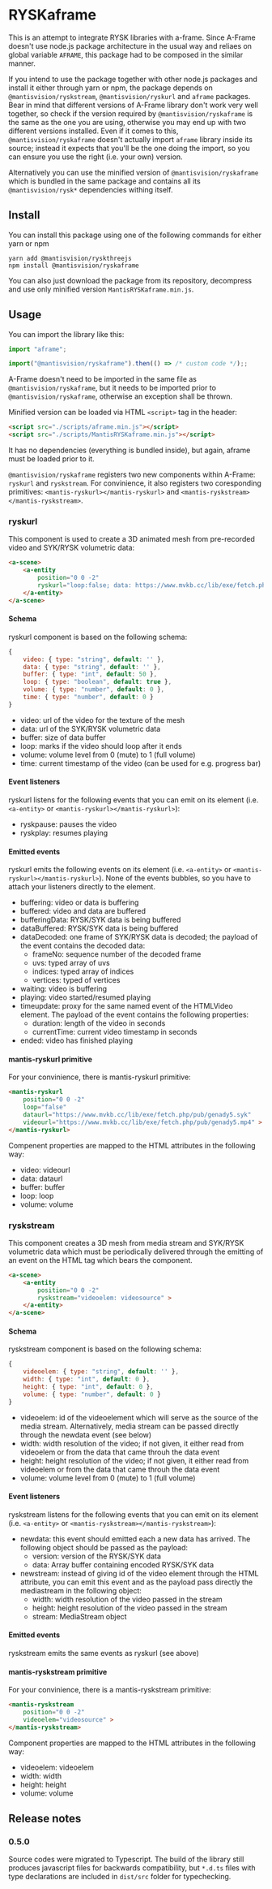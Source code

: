 # RYSKaframe
This is an attempt to integrate RYSK libraries with a-frame. Since A-Frame doesn't use node.js package architecture
in the usual way and reliaes on global variable ``AFRAME``, this package had to be composed in the similar manner.

If you intend to use the package together with other node.js packages and install it either through yarn or npm, the
package depends on ``@mantisvision/ryskstream``, ``@mantisvision/ryskurl`` and ``aframe`` packages. Bear in mind that 
different versions of A-Frame library don't work very well together, so check if the version required by ``@mantisvision/ryskaframe``
is the same as the one you are using, otherwise you may end up with two different versions installed. Even if it comes
to this, ``@mantisvision/ryskaframe`` doesn't actually import ``aframe`` library inside its source; instead it expects 
that you'll be the one doing the import, so you can ensure you use the right (i.e. your own) version.

Alternatively you can use the minified version of ``@mantisvision/ryskaframe`` which is bundled in the same package
and contains all its ``@mantisvision/rysk*`` dependencies withing itself.

## Install
You can install this package using one of the following commands for either yarn or npm
```
yarn add @mantisvision/ryskthreejs
npm install @mantisvision/ryskaframe
```
You can also just download the package from its repository, decompress and use only minified version ``MantisRYSKaframe.min.js``.

## Usage
You can import the library like this:
```javascript
import "aframe";

import("@mantisvision/ryskaframe").then(() => /* custom code */);;
```
A-Frame doesn't need to be imported in the same file as ``@mantisvision/ryskaframe``, but it needs to be imported prior
to ``@mantisvision/ryskaframe``, otherwise an exception shall be thrown.

Minified version can be loaded via HTML ``<script>`` tag in the header:
```html
<script src="./scripts/aframe.min.js"></script>
<script src="./scripts/MantisRYSKaframe.min.js"></script>
```
It has no dependencies (everything is bundled inside), but again, aframe must be loaded prior to it.

``@mantisvision/ryskaframe`` registers two new components within A-Frame: ``ryskurl`` and ``ryskstream``.
For convinience, it also registers two coresponding primitives: ``<mantis-ryskurl></mantis-ryskurl>`` 
and ``<mantis-ryskstream></mantis-ryskstream>``.

### ryskurl
This component is used to create a 3D animated mesh from pre-recorded video and SYK/RYSK volumetric data:
```html
<a-scene>
	<a-entity 
		position="0 0 -2" 
		ryskurl="loop:false; data: https://www.mvkb.cc/lib/exe/fetch.php/pub/genady5.syk; video: https://www.mvkb.cc/lib/exe/fetch.php/pub/genady5.mp4" >
	</a-entity>
</a-scene>
```

#### Schema
ryskurl component is based on the following schema:
```javascript
{
	video: { type: "string", default: '' },
	data: { type: "string", default: '' },
	buffer: { type: "int", default: 50 },
	loop: { type: "boolean", default: true },
	volume: { type: "number", default: 0 },
	time: { type: "number", default: 0 }
}
```
- video: url of the video for the texture of the mesh
- data: url of the SYK/RYSK volumetric data
- buffer: size of data buffer 
- loop: marks if the video should loop after it ends
- volume: volume level from 0 (mute) to 1 (full volume)
- time: current timestamp of the video (can be used for e.g. progress bar)

#### Event listeners
ryskurl listens for the following events that you can emit on its element (i.e. ``<a-entity>`` or 
``<mantis-ryskurl></mantis-ryskurl>``):

- ryskpause: pauses the video
- ryskplay: resumes playing

#### Emitted events
ryskurl emits the following events on its element (i.e. ``<a-entity>`` or  ``<mantis-ryskurl></mantis-ryskurl>``). None
of the events bubbles, so you have to attach your listeners directly to the element.

- buffering: video or data is buffering
- buffered: video and data are buffered
- bufferingData: RYSK/SYK data is being buffered
- dataBuffered: RYSK/SYK data is being buffered
- dataDecoded: one frame of SYK/RYSK data is decoded; the payload of the event contains the decoded data:
	- frameNo: sequence number of the decoded frame
	- uvs: typed array of uvs
	- indices: typed array of indices
	- vertices: typed of vertices
- waiting: video is buffering
- playing: video started/resumed playing
- timeupdate: proxy for the same named event of the HTMLVideo element. The payload of the event contains the following properties:
	- duration: length of the video in seconds
	- currentTime: current video timestamp in seconds
- ended: video has finished playing

#### mantis-ryskurl primitive
For your convinience, there is mantis-ryskurl primitive:
```html
<mantis-ryskurl 
	position="0 0 -2" 
	loop="false" 
	dataurl="https://www.mvkb.cc/lib/exe/fetch.php/pub/genady5.syk" 
	videourl="https://www.mvkb.cc/lib/exe/fetch.php/pub/genady5.mp4" >
</mantis-ryskurl>
```
Compenent properties are mapped to the HTML attributes in the following way:
- video: videourl
- data: dataurl
- buffer: buffer
- loop: loop
- volume: volume

### ryskstream
This component creates a 3D mesh from media stream and SYK/RYSK volumetric data which must be periodically delivered
through the emitting of an event on the HTML tag which bears the component.
```html
<a-scene>
	<a-entity 
		position="0 0 -2" 
		ryskstream="videoelem: videosource" >
	</a-entity>
</a-scene>
```

#### Schema
ryskstream component is based on the following schema:
```javascript
{
	videoelem: { type: "string", default: '' },
	width: { type: "int", default: 0 },
	height: { type: "int", default: 0 },
	volume: { type: "number", default: 0 }
}
```
- videoelem: id of the videoelement which will serve as the source of the media stream. Alternatively, media stream can be passed directly through the newdata event (see below)
- width: width resolution of the video; if not given, it either read from videoelem or from the data that came throuh the data event
- height: height resolution of the video; if not given, it either read from videoelem or from the data that came throuh the data event
- volume: volume level from 0 (mute) to 1 (full volume)

#### Event listeners
ryskstream listens for the following events that you can emit on its element (i.e. ``<a-entity>`` or 
``<mantis-ryskstream></mantis-ryskstream>``):
- newdata: this event should emitted each a new data has arrived. The following object should be passed as the payload:
	- version: version of the RYSK/SYK data 
	- data: Array buffer containing encoded RYSK/SYK data
- newstream: instead of giving id of the video element through the HTML attribute, you can emit this event and as the payload pass directly the mediastream in the following object:
	- width: width resolution of the video passed in the stream
	- height: height resolution of the video passed in the stream
	- stream: MediaStream object

#### Emitted events
ryskstream emits the same events as ryskurl (see above)

#### mantis-ryskstream primitive
For your convinience, there is a mantis-ryskstream primitive:
```html
<mantis-ryskstream 
	position="0 0 -2" 
	videoelem="videosource" >
</mantis-ryskstream>
```
Component properties are mapped to the HTML attributes in the following way:
- videoelem: videoelem
- width: width
- height: height
- volume: volume

## Release notes

### 0.5.0
Source codes were migrated to Typescript. The build of the library still produces javascript files for backwards
compatibility, but ``*.d.ts`` files with type declarations are included in ``dist/src`` folder for typechecking.
